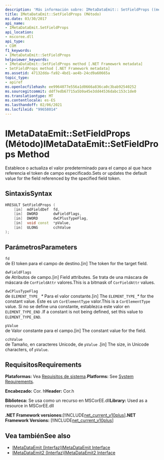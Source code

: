 ```yaml
---
description: 'Más información sobre: IMetaDataEmit:: SetFieldProps ((método)'
title: IMetaDataEmit::SetFieldProps (Método)
ms.date: 03/30/2017
api_name:
- IMetaDataEmit.SetFieldProps
api_location:
- mscoree.dll
api_type:
- COM
f1_keywords:
- IMetaDataEmit::SetFieldProps
helpviewer_keywords:
- IMetaDataEmit::SetFieldProps method [.NET Framework metadata]
- SetFieldProps method [.NET Framework metadata]
ms.assetid: 47132dda-fa92-4bd1-ae4b-24cd9a60665a
topic_type:
- apiref
ms.openlocfilehash: ee9964077e556a1d0666a836ca0c3bab92540252
ms.sourcegitcommit: ddf7edb67715a5b9a45e3dd44536dabc153c1de0
ms.translationtype: MT
ms.contentlocale: es-ES
ms.lasthandoff: 02/06/2021
ms.locfileid: "99658014"
---
```

# <a name="imetadataemitsetfieldprops-method"></a><span data-ttu-id="d2c44-103">IMetaDataEmit::SetFieldProps (Método)</span><span class="sxs-lookup"><span data-stu-id="d2c44-103">IMetaDataEmit::SetFieldProps Method</span></span>

<span data-ttu-id="d2c44-104">Establece o actualiza el valor predeterminado para el campo al que hace referencia el token de campo especificado.</span><span class="sxs-lookup"><span data-stu-id="d2c44-104">Sets or updates the default value for the field referenced by the specified field token.</span></span>  
  
## <a name="syntax"></a><span data-ttu-id="d2c44-105">Sintaxis</span><span class="sxs-lookup"><span data-stu-id="d2c44-105">Syntax</span></span>  
  
```cpp  
HRESULT SetFieldProps (  
    [in]  mdFieldDef  fd,
    [in]  DWORD       dwFieldFlags,
    [in]  DWORD       dwCPlusTypeFlag,
    [in]  void const  *pValue,
    [in]  ULONG       cchValue
);  
```  
  
## <a name="parameters"></a><span data-ttu-id="d2c44-106">Parámetros</span><span class="sxs-lookup"><span data-stu-id="d2c44-106">Parameters</span></span>  

 `fd`  
 <span data-ttu-id="d2c44-107">de El token para el campo de destino.</span><span class="sxs-lookup"><span data-stu-id="d2c44-107">[in] The token for the target field.</span></span>  
  
 `dwFieldFlags`  
 <span data-ttu-id="d2c44-108">de Atributos de campo.</span><span class="sxs-lookup"><span data-stu-id="d2c44-108">[in] Field attributes.</span></span> <span data-ttu-id="d2c44-109">Se trata de una máscara de máscara de `CorFieldAttr` valores.</span><span class="sxs-lookup"><span data-stu-id="d2c44-109">This is a bitmask of `CorFieldAttr` values.</span></span>  
  
 `dwCPlusTypeFlag`  
 <span data-ttu-id="d2c44-110">de `ELEMENT_TYPE_` *\** Para el valor constante.</span><span class="sxs-lookup"><span data-stu-id="d2c44-110">[in] The `ELEMENT_TYPE_`*\** for the constant value.</span></span> <span data-ttu-id="d2c44-111">Este es un `CorElementType` valor.</span><span class="sxs-lookup"><span data-stu-id="d2c44-111">This is a `CorElementType` value.</span></span> <span data-ttu-id="d2c44-112">Si no se define una constante, establezca este valor en `ELEMENT_TYPE_END` .</span><span class="sxs-lookup"><span data-stu-id="d2c44-112">If a constant is not being defined, set this value to `ELEMENT_TYPE_END`.</span></span>  
  
 `pValue`  
 <span data-ttu-id="d2c44-113">de Valor constante para el campo.</span><span class="sxs-lookup"><span data-stu-id="d2c44-113">[in] The constant value for the field.</span></span>  
  
 `cchValue`  
 <span data-ttu-id="d2c44-114">de Tamaño, en caracteres Unicode, de `pValue` .</span><span class="sxs-lookup"><span data-stu-id="d2c44-114">[in] The size, in Unicode characters, of `pValue`.</span></span>  
  
## <a name="requirements"></a><span data-ttu-id="d2c44-115">Requisitos</span><span class="sxs-lookup"><span data-stu-id="d2c44-115">Requirements</span></span>  

 <span data-ttu-id="d2c44-116">**Plataformas:** Vea [Requisitos de sistema](../../get-started/system-requirements.md).</span><span class="sxs-lookup"><span data-stu-id="d2c44-116">**Platforms:** See [System Requirements](../../get-started/system-requirements.md).</span></span>  
  
 <span data-ttu-id="d2c44-117">**Encabezado:** Cor. h</span><span class="sxs-lookup"><span data-stu-id="d2c44-117">**Header:** Cor.h</span></span>  
  
 <span data-ttu-id="d2c44-118">**Biblioteca:** Se usa como un recurso en MSCorEE.dll</span><span class="sxs-lookup"><span data-stu-id="d2c44-118">**Library:** Used as a resource in MSCorEE.dll</span></span>  
  
 <span data-ttu-id="d2c44-119">**.NET Framework versiones:**[!INCLUDE[net_current_v10plus](../../../../includes/net-current-v10plus-md.md)]</span><span class="sxs-lookup"><span data-stu-id="d2c44-119">**.NET Framework Versions:** [!INCLUDE[net_current_v10plus](../../../../includes/net-current-v10plus-md.md)]</span></span>  
  
## <a name="see-also"></a><span data-ttu-id="d2c44-120">Vea también</span><span class="sxs-lookup"><span data-stu-id="d2c44-120">See also</span></span>

- [<span data-ttu-id="d2c44-121">IMetaDataEmit (Interfaz)</span><span class="sxs-lookup"><span data-stu-id="d2c44-121">IMetaDataEmit Interface</span></span>](imetadataemit-interface.md)
- [<span data-ttu-id="d2c44-122">IMetaDataEmit2 (Interfaz)</span><span class="sxs-lookup"><span data-stu-id="d2c44-122">IMetaDataEmit2 Interface</span></span>](imetadataemit2-interface.md)
